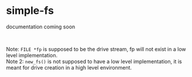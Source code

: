# simple-fs

documentation coming soon

<br>

Note: `FILE *fp` is supposed to be the drive stream, fp will not exist in a low level implementation.<br>
Note 2: `new_fs()` is not supposed to have a low level implementation, it is meant for drive creation in a high level environment.
